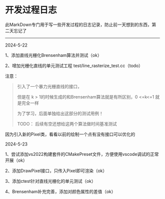 # 开发过程日志

此MarkDown专门用于写一些开发过程的日志记录，防止前一天想到的东西，第二天忘记了



------------

2024-5-22

1、添加直线光栅化Brensenham算法并测试（ok）

2、增加光栅化直线的单元测试工程 test/line_rasterize_test.cc（todo）

注意：

> 引入了一个暴力光栅直线的接口，
>
> 但是在 k > 1的时候生成的和Brensenham算法就是有所区别，0 <=k<=1 就是完全一样
>
> 为了学习，后面单独给出这部分的测试用例！
>
> TODO： 后续有空还想给这两个算法做时间基准测试

 因为引入新的Pixel类，看看以前的绘制一个点有没有接口可以优化的



2024-5-23

1、尝试添加vs2022构建套件的CMakePreset文件，方便使用vscode调试的正常开展（ok）

2、添加DrawPixel接口，只传入Pixel即可渲染（ok）

3、添加ctest针对直线光栅化的单元测试（ok）

4、Brensenham补充完善，添加对颜色属性的差值（ok）



